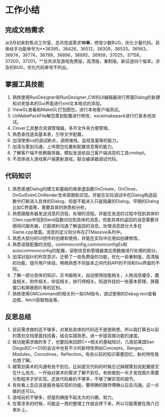 # 工作小结
## 完成文档需求
从9月初来到焦点工作室，总共完成需求**16单**，修改少数BUG，优化少量代码。具体经手功能单号为**36395，36426，36512，36309，36533，36563，36674，36774，36799，36896，36885，36958，37025，37158，37200，37201。**总共涉及游戏免费版，高清版，重制版，新征途四个版本。涉及的BUG，优化代码单号不列出。

## 掌握工具技能
1. 熟练使用RunDesigner和RunDesigner_CW的UI编辑器进行界面Dialog的新建和对老版本的Gui界面进行xml文本格式的添加。
2. ViewGL查看和MakeGL打包图包，进行本地客户端测试。
3. UnMakePackFile解包策划配置进行修改，excelmakepack进行打表本地测试。
4. Clover工具整合资源管理器，多开文件夹方便管理。
5. 熟悉查找道具基本表，引导文字配置。
6. 加深使用vs的调试断点，调用堆栈，监视变量等的能力。
7. 加深与策划沟通，上传图包位置和配置信息等的能力。
8. 了解客户端不依赖服务器，模拟发送给自己客户端消息的工具cmdspt。
9. 不具体进入游戏客户端更新游戏，联合编译器调试代码。

## 代码知识
1. 熟悉普通Dialog的建立和基础的继承虚函数OnCreate，OnClose，OnGuiEvent,OnRender生命周期和实现。并能在实际调试中在Dialog构造函数中打断进入具体的Dialog，但是不能进入只是隐藏的Dialog，早期的Dialog比如C界面等，需要具体的熟悉和分析。
2. 熟悉跟服务器发送消息的流程，处理的流程。并能在发送的过程中找到具体的Clien.cpp中找到Send函数对应到具体的消息，但是具体的返回的消息需要详细询问服务器，已能顺利沟通了解返回的消息。处理消息部分大多在Game.cpp里面。消息的定义则分布在ZTMassive系列中。
3. 熟悉大部分的UI控件的创建和使用，并能在实际中应用如创建修改。
4. 熟悉读取配置的流程，commonconfig,commonconfigEx和autocommonconfig的配置，读取信息和管理器类应用数据进行处理的部分。
5. 加深对指针的判空意识，迁移了一些免费版的功能，优化一些重制版，高清版的功能，提升用户体验。稍微熟悉不同版本之间代码API的不同和Gui界面的不同。
6. 了解一部分具体的知识，天书阁相关，自动使用技能相关，人物消息缓存，魔盒相关，附件相关，伴侣相关，排行榜相关。知道外挂的一些基本原理，屏蔽接口和屏蔽图片等的区别。
7. 熟练使用GMCommand的相关的一些GM指令，调试使用的Debug rect查看边框，fetch获取物品等。

## 反思总结
1. 目前需求做的还不够多，对某些具体的代码还不是很熟悉，所以我打算去以前的策划文档里面找找看，结合实践熟悉，进一步提高做功能的速度。
2. 做功能需求做的多了，也要回来回顾C++相关的基础知识，几周前美国San Diego的C++20的会议中也有不少的新特性例如Concepts，Ranges，Modules，Coroutines，Reflection。有些以前的知识需要回忆，新的特性我也想了解。
3. 跟策划美术的沟通有些不到位，比如提交代码的时候忘记掉跟策划说配置提交在什么地方，一开始对美术的需求了解不到位，有些做到一半才发现图片需要分割程序才好实现。还是代码看的不够多，不够了解实现的细节。
4. 有些看上去应该是服务端实现的功能，要明确的跟师傅确认后去沟通。这一点做的还可以。
5. 游戏玩的不够多，但是的确提不起太大的兴趣，努力。
6. 在需求多的时候，可能这一周的整理工作就会停下来，所以可能需要在周六日来补上。